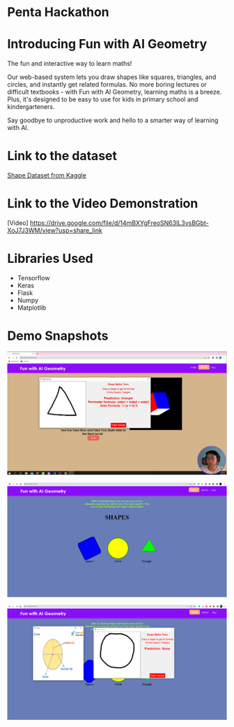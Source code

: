 # Penta Hackathon

# Introducing Fun with AI Geometry

The fun and interactive way to learn maths! 

Our web-based system lets you draw shapes like squares, triangles, and circles, and instantly get related formulas. No more boring lectures or difficult textbooks - with Fun with AI Geometry, learning maths is a breeze. Plus, it's designed to be easy to use for kids in primary school and kindergarteners. 

Say goodbye to unproductive work and hello to a smarter way of learning with AI.

# Link to the dataset
[Shape Dataset from Kaggle](https://www.kaggle.com/smeschke/four-shapes)

# Link to the Video Demonstration
[Video] https://drive.google.com/file/d/14mBXYgFreoSN63IL3vsBGbt-XoJ7J3WM/view?usp=share_link

# Libraries Used
* Tensorflow
* Keras
* Flask
* Numpy
* Matplotlib

# Demo Snapshots
![Sample1](https://github.com/goheesheng/PentaAI/blob/main/sample(1).png?raw=true)

![Sample2](https://github.com/goheesheng/PentaAI/blob/main/sample(2).png?raw=true)

![Sample3](https://github.com/goheesheng/PentaAI/blob/main/sample(3).png?raw=true)

